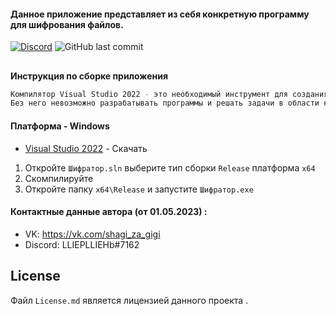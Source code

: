 #### Данное приложение представляет из себя конкретную программу для шифрования файлов.

[![Discord](https://img.shields.io/discord/1075519000534057020?label=discord&logo=discord)](https://discord.gg/aDqbVtJ3Kj)
![GitHub last commit](https://img.shields.io/github/last-commit/multimaks2/FileShield)
##


**Инструкция по сборке приложения**
```sh
Компилятор Visual Studio 2022 - это необходимый инструмент для создания и компиляции программного кода на языках C++ и других.
Без него невозможно разрабатывать программы и решать задачи в области компьютерного программирования.я.
```
#### Платформа - Windows

- [Visual Studio 2022](https://visualstudio.microsoft.com/vs/) - Скачать

1. Откройте `Шифратор.sln` выберите тип сборки `Release` платформа `x64`
2. Скомпилируйте
3. Откройте папку `x64\Release` и запустите `Шифратор.exe`


#### Контактные данные автора (от 01.05.2023) :
- VK: https://vk.com/shagi_za_gigi
- Discord: LLIEPLLIEHb#7162 

## License

Файл `License.md` является лицензией данного проекта
.